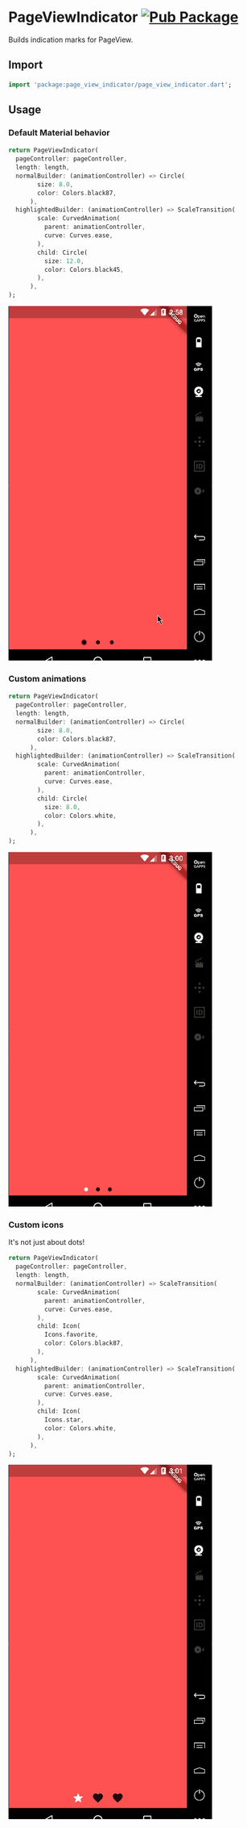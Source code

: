 # PageViewIndicator [![Pub Package](https://img.shields.io/pub/v/page_view_indicator.svg)](https://pub.dartlang.org/packages/page_view_indicator)
Builds indication marks for PageView.

## Import
```dart
import 'package:page_view_indicator/page_view_indicator.dart';
```

## Usage

### Default Material behavior
```dart
return PageViewIndicator(
  pageController: pageController,
  length: length,
  normalBuilder: (animationController) => Circle(
        size: 8.0,
        color: Colors.black87,
      ),
  highlightedBuilder: (animationController) => ScaleTransition(
        scale: CurvedAnimation(
          parent: animationController,
          curve: Curves.ease,
        ),
        child: Circle(
          size: 12.0,
          color: Colors.black45,
        ),
      ),
);
```
![Example 1](example1.gif)

### Custom animations
```dart
return PageViewIndicator(
  pageController: pageController,
  length: length,
  normalBuilder: (animationController) => Circle(
        size: 8.0,
        color: Colors.black87,
      ),
  highlightedBuilder: (animationController) => ScaleTransition(
        scale: CurvedAnimation(
          parent: animationController,
          curve: Curves.ease,
        ),
        child: Circle(
          size: 8.0,
          color: Colors.white,
        ),
      ),
);
```
![Example 2](example2.gif)

### Custom icons
It's not just about dots! 
```dart
return PageViewIndicator(
  pageController: pageController,
  length: length,
  normalBuilder: (animationController) => ScaleTransition(
        scale: CurvedAnimation(
          parent: animationController,
          curve: Curves.ease,
        ),
        child: Icon(
          Icons.favorite,
          color: Colors.black87,
        ),
      ),
  highlightedBuilder: (animationController) => ScaleTransition(
        scale: CurvedAnimation(
          parent: animationController,
          curve: Curves.ease,
        ),
        child: Icon(
          Icons.star,
          color: Colors.white,
        ),
      ),
);
```
![Example 3](example3.gif)
